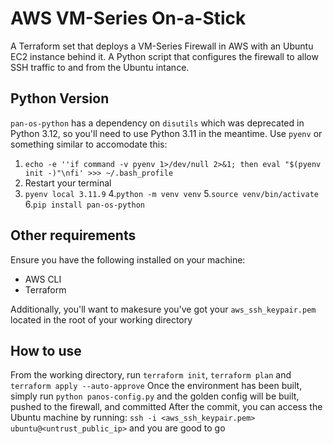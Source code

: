 # AWS VM-Series On-a-Stick

A Terraform set that deploys a VM-Series Firewall in AWS with an Ubuntu EC2 instance behind it. A Python script that configures the firewall to allow SSH traffic to and from the Ubuntu intance.

## Python Version
`pan-os-python` has a dependency on `disutils` which was deprecated in Python 3.12, so you'll need to use Python 3.11 in the meantime. Use `pyenv` or something similar to accomodate this:

1. ```echo -e ''if command -v pyenv 1>/dev/null 2>&1; then eval "$(pyenv init -)"\nfi' >>> ~/.bash_profile```
2. Restart your terminal
3. ```pyenv local 3.11.9```
4.```python -m venv venv```
5.```source venv/bin/activate```
6.```pip install pan-os-python```

## Other requirements
Ensure you have the following installed on your machine:
* AWS CLI
* Terraform

Additionally, you'll want to makesure you've got your `aws_ssh_keypair.pem` located in the root of your working directory

## How to use
From the working directory, run `terraform init`, `terraform plan` and `terraform apply --auto-approve`
Once the environment has been built, simply run `python panos-config.py` and the golden config will be built, pushed to the firewall, and committed
After the commit, you can access the Ubuntu machine by running: `ssh -i <aws_ssh_keypair.pem> ubuntu@<untrust_public_ip>` and you are good to go

